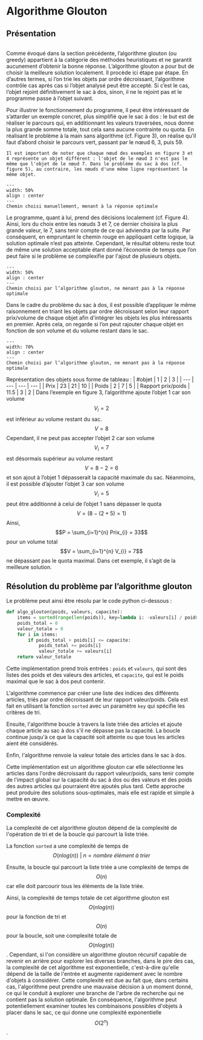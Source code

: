 # Algorithme Glouton
## Présentation
```{math}
``` 
Comme évoqué dans la section précédente, l’algorithme glouton (ou greedy) appartient à la catégorie des méthodes heuristiques et ne garantit aucunement d’obtenir la bonne réponse. L’algorithme glouton a pour but de choisir la meilleure solution localement. Il procède ici étape par étape. En d’autres termes, si l’on trie les objets par ordre décroissant, l’algorithme contrôle cas après cas si l’objet analysé peut être accepté. Si c’est le cas, l’objet rejoint définitivement le sac à dos, sinon, il ne le rejoint pas et le programme passe à l’objet suivant. 

Pour illustrer le fonctionnement du programme, il peut être intéressant de s’attarder un exemple concret, plus simplifié que le sac à dos : le but est de réaliser le parcours qui, en additionnant les valeurs traversées, nous donne la plus grande somme totale, tout cela sans aucune contrainte ou quota. En réalisant le problème à la main sans algorithme (cf. Figure 3), on réalise qu’il faut d’abord choisir le parcours vert, passant par le nœud 6, 3, puis 59. 

```{warning}
Il est important de noter que chaque nœud des exemples en figure 3 et 4 représente un objet différent : l'objet de le nœud 3 n'est pas le même que l'objet de le nœud 7. Dans le problème du sac à dos (cf. figure 5), au contraire, les nœuds d'une même ligne représentent le même objet.
```

```{figure} figures/arbre_vert.jpg
---
width: 50%
align : center
---
Chemin choisi manuellement, menant à la réponse optimale 
```
Le programme, quant à lui, prend des décisions localement (cf. Figure 4). Ainsi, lors du choix entre les nœuds 3 et 7, ce dernier choisira la plus grande valeur, le 7, sans tenir compte de ce qui adviendra par la suite. Par conséquent, en empruntant le chemin rouge en appliquant cette logique, la solution optimale n’est pas atteinte. Cependant, le résultat obtenu reste tout de même une solution acceptable étant donné l’économie de temps que l’on peut faire si le problème se complexifie par l'ajout de plusieurs objets. 
```{figure} figures/arbre_rouge.jpg
---
width: 50%
align : center
---
Chemin choisi par l’algorithme glouton, ne menant pas à la réponse optimale  
```

Dans le cadre du problème du sac à dos, il est possible d’appliquer le même raisonnement en triant les objets par ordre décroissant selon leur rapport prix/volume de chaque objet afin d'intégrer les objets les plus intéressants en premier. Après cela, on regarde si l’on peut rajouter chaque objet en fonction de son volume et du volume restant dans le sac. 
```{figure} figures/arbre_glouton.jpg
---
width: 70%
align : center
---
Chemin choisi par l’algorithme glouton, ne menant pas à la réponse optimale  
```
Représentation des objets sous forme de tableau :
| #objet | 1 | 2 | 3 |
| --- | --- | --- | --- |
| Prix | 23 | 21 | 10 |
| Poids | 2 | 7 | 5 |
| Rapport prix/poids | 11.5 | 3 | 2 |
Dans l’exemple en figure 3, l’algorithme ajoute l’objet 1 car son volume $$V_{i} = 2$$ est inférieur au volume restant du sac. $$V=8$$ Cependant, il ne peut pas accepter l’objet 2 car son volume $$V_{i} = 7$$ est désormais supérieur au volume restant $$V =8-2=6$$ et son ajout à l’objet 1 dépasserait la capacité maximale du sac. Néanmoins, il est possible d’ajouter l’objet 3 car son volume $$V_{i} = 5$$ peut être additionné à celui de l’objet 1 sans dépasser le quota $$V = (8-(2+5)=1)$$ Ainsi, $$P = \sum_{i=1}^{n} Prix_{i} = 33$$ pour un volume total$$V = \sum_{i=1}^{n} V_{i} = 7$$  ne dépassant pas le quota maximal. Dans cet exemple, il s’agit de la meilleure solution. 
##  Résolution du problème par l’algorithme glouton 
Le problème peut ainsi être résolu par le code python ci-dessous :

```python 
def algo_glouton(poids, valeurs, capacite): 
    items = sorted(range(len(poids)), key=lambda i: -valeurs[i] / poids[i]) 
    poids_total = 0 
    valeur_totale = 0 
    for i in items: 
        if poids_total + poids[i] <= capacite: 
            poids_total += poids[i] 
            valeur_totale += valeurs[i] 
    return valeur_totale
```
Cette implémentation prend trois entrées : `poids` et `valeurs`, qui sont des listes des poids et des valeurs des articles, et `capacite`, qui est le poids maximal que le sac à dos peut contenir. 

L'algorithme commence par créer une liste des indices des différents articles, triés par ordre décroissant de leur rapport valeur/poids. Cela est fait en utilisant la fonction `sorted` avec un paramètre `key` qui spécifie les critères de tri. 

Ensuite, l'algorithme boucle à travers la liste triée des articles et ajoute chaque article au sac à dos s'il ne dépasse pas la capacité. La boucle continue jusqu'à ce que la capacité soit atteinte ou que tous les articles aient été considérés. 

Enfin, l'algorithme renvoie la valeur totale des articles dans le sac à dos. 

Cette implémentation est un algorithme glouton car elle sélectionne les articles dans l'ordre décroissant du rapport valeur/poids, sans tenir compte de l'impact global sur la capacité du sac à dos ou des valeurs et des poids des autres articles qui pourraient être ajoutés plus tard. Cette approche peut produire des solutions sous-optimales, mais elle est rapide et simple à mettre en œuvre. 

### Complexité 

La complexité de cet algorithme glouton dépend de la complexité de l'opération de tri et de la boucle qui parcourt la liste triée. 

La fonction `sorted` a une complexité de temps de $$O(n log(n))\ | \ n = nombre \ élément \ à \ trier$$

Ensuite, la boucle qui parcourt la liste triée a une complexité de temps de $$O(n)$$ car elle doit parcourir tous les éléments de la liste triée. 

Ainsi, la complexité de temps totale de cet algorithme glouton est $$O(n log(n))$$ pour la fonction de tri et $$O(n)$$ pour la boucle, soit une complexité totale de $$O(n log (n))$$. 
Cependant, si l'on considère un algorithme glouton récursif capable de revenir en arrière pour explorer les diverses branches, dans le pire des cas, la complexité de cet algorithme est exponentielle, c'est-à-dire qu'elle dépend de la taille de l'entrée et augmente rapidement avec le nombre d'objets à considérer. Cette complexité est due au fait que, dans certains cas, l'algorithme peut prendre une mauvaise décision à un moment donné, ce qui le conduit à explorer une branche de l'arbre de recherche qui ne contient pas la solution optimale. En conséquence, l'algorithme peut potentiellement examiner toutes les combinaisons possibles d'objets à placer dans le sac, ce qui donne une complexité exponentielle $$ O(2^{n})$$.